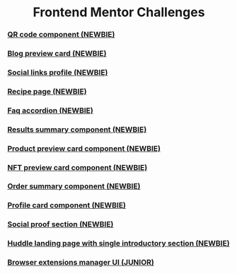 <h1 align="center"> Frontend Mentor Challenges </h1>

### [QR code component (NEWBIE)](https://github.com/UPinar/frontend_mentor/tree/main/qr-code-component)

### [Blog preview card (NEWBIE)](https://github.com/UPinar/frontend_mentor/tree/main/blog-preview-card)

### [Social links profile (NEWBIE)](https://github.com/UPinar/frontend_mentor/tree/main/social-links-profile)

### [Recipe page (NEWBIE)](https://github.com/UPinar/frontend_mentor/tree/main/recipe-page)

### [Faq accordion (NEWBIE)](https://github.com/UPinar/frontend_mentor/tree/main/faq-accordion)

### [Results summary component (NEWBIE)](https://github.com/UPinar/frontend_mentor/tree/main/results-summary-component)

### [Product preview card component (NEWBIE)](https://github.com/UPinar/frontend_mentor/tree/main/product-preview-card-component)

### [NFT preview card component (NEWBIE)](https://github.com/UPinar/frontend_mentor/tree/main/nft-preview-card-component)

### [Order summary component (NEWBIE)](https://github.com/UPinar/frontend_mentor/tree/main/order-summary-component)

### [Profile card component (NEWBIE)](https://github.com/UPinar/frontend_mentor/tree/main/profile-card-component)

### [Social proof section (NEWBIE)](https://github.com/UPinar/frontend_mentor/tree/main/social-proof-section)

### [Huddle landing page with single introductory section (NEWBIE)](https://github.com/UPinar/frontend_mentor/tree/main/huddle-landing-page-with-single-introductory-section)

### [Browser extensions manager UI (JUNIOR)](https://github.com/UPinar/frontend_mentor/tree/main/browser-extensions-manager-ui)
